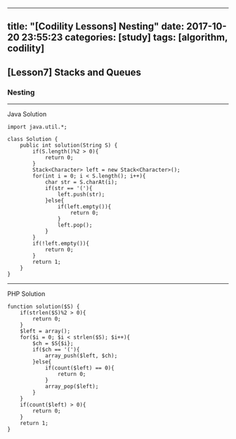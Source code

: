  ---
title:  "[Codility Lessons] Nesting"
date:   2017-10-20 23:55:23
categories: [study]
tags: [algorithm, codility]
---
## [Lesson7] Stacks and Queues
### Nesting
---
Java Solution

```
import java.util.*;

class Solution {
    public int solution(String S) {
        if(S.length()%2 > 0){
            return 0;    
        }
        Stack<Character> left = new Stack<Character>();
        for(int i = 0; i < S.length(); i++){
            char str = S.charAt(i);
            if(str == '('){
                left.push(str);
            }else{
                if(left.empty()){
                    return 0;    
                }
                left.pop();
            }
        }
        if(!left.empty()){
            return 0;    
        }
        return 1;
    }
}
```
---
PHP Solution  

```
function solution($S) {
    if(strlen($S)%2 > 0){
        return 0;    
    }
    $left = array();
    for($i = 0; $i < strlen($S); $i++){
        $ch = $S{$i};
        if($ch == '('){
            array_push($left, $ch);    
        }else{
            if(count($left) == 0){
                return 0;    
            }
            array_pop($left);
        }
    }
    if(count($left) > 0){
        return 0;    
    }
    return 1;
}
```
